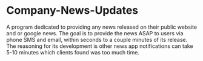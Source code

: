 # Company-News-Updates
A program dedicated to providing any news released on their public website and or google news. The goal is to provide the news ASAP to users via phone SMS and email, within seconds to a couple minutes of its release. The reasoning for its development is other news app notifications can take 5-10 minutes which clients found was too much time. 
